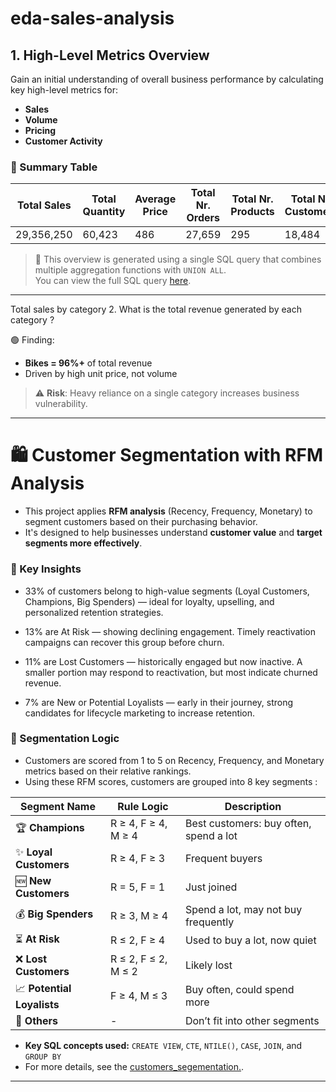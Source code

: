 # eda-sales-analysis
## 1.  High-Level Metrics Overview

Gain an initial understanding of overall business performance by calculating key high-level metrics for:

- **Sales**
- **Volume**
- **Pricing**
- **Customer Activity**

### 🧮 Summary Table

| **Total Sales** | **Total Quantity** | **Average Price** | **Total Nr. Orders** | **Total Nr. Products** | **Total Nr. Customers** |
|-----------------|--------------------|--------------------|-----------------------|-------------------------|--------------------------|
| 29,356,250      | 60,423             | 486                | 27,659                | 295                     | 18,484                   |

> 📌 This overview is generated using a single SQL query that combines multiple aggregation functions with `UNION ALL`.  
> You can view the full SQL query [here](scripts/1_Business_metrics).

---


Total sales by category
2.	What is the total revenue generated  by each category ?


🟢 Finding:

- **Bikes = 96%+** of total revenue  
- Driven by high unit price, not volume  

> ⚠️ **Risk**: Heavy reliance on a single category increases business vulnerability.



---

# 🛍️ Customer Segmentation with RFM Analysis

- This project applies **RFM analysis** (Recency, Frequency, Monetary) to segment customers based on their purchasing behavior. 
- It's designed to help businesses understand **customer value** and **target segments more effectively**.


### 🧠 Key Insights

  - 33% of customers belong to high-value segments (Loyal Customers, Champions, Big Spenders) — ideal for loyalty, upselling, and personalized retention strategies.

  - 13% are At Risk — showing declining engagement. Timely reactivation campaigns can recover this group before churn. 

  - 11% are Lost Customers — historically engaged but now inactive. A smaller portion may respond to reactivation, but most indicate churned revenue.

  - 7% are New or Potential Loyalists — early in their journey, strong candidates for lifecycle marketing to increase retention.

### 🧠 Segmentation Logic

- Customers are scored from 1 to 5 on Recency, Frequency, and Monetary metrics based on their relative rankings. 
- Using these RFM scores, customers are grouped into 8 key segments :


| Segment Name             | Rule Logic           | Description                                   |
|--------------------------|----------------------|-----------------------------------------------|
| 🏆 **Champions**          | R ≥ 4, F ≥ 4, M ≥ 4   | Best customers: buy often, spend a lot        |
| ✨ **Loyal Customers**    | R ≥ 4, F ≥ 3          | Frequent buyers                               |
| 🆕 **New Customers**      | R = 5, F = 1          | Just joined                                   |
| 💰 **Big Spenders**       | R ≥ 3, M ≥ 4          | Spend a lot, may not buy frequently           |
| ⏳ **At Risk**            | R ≤ 2, F ≥ 4          | Used to buy a lot, now quiet                  |
| ❌ **Lost Customers**     | R ≤ 2, F ≤ 2, M ≤ 2   | Likely lost                                   |
| 📈 **Potential Loyalists**| F ≥ 4, M ≤ 3          | Buy often, could spend more                   |
| 🧊 **Others**             | -                    | Don’t fit into other segments                 |
 
 - **Key SQL concepts used:** `CREATE VIEW`, `CTE`, `NTILE()`, `CASE`, `JOIN`, and `GROUP BY`
 - For more details, see the [customers_segementation.](scripts/3_customers_segementation.sql).


---


